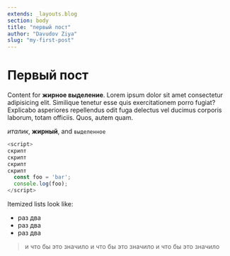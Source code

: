 ```yaml
---
extends: _layouts.blog
section: body
title: "первый пост"
author: "Davudov Ziya"
slug: "my-first-post"
---
```


# Первый пост

Content for **жирное выделение**. Lorem ipsum dolor sit amet consectetur adipisicing elit. Similique tenetur esse quis exercitationem porro fugiat? Explicabo asperiores repellendus odit fuga delectus vel ducimus corporis laborum, totam officiis. Quos, autem quam.

*италик*, **жирный**, and `выделенное`

```js
<script>
скрипт
скрипт
скрипт
скрипт
  const foo = 'bar';
  console.log(foo);
</script>

```

Itemized lists look like:

  * раз два
  * раз два
  * раз два

> и что бы это значило
> и что бы это значило
> и что бы это значило



